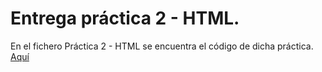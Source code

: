 # Entrega práctica 2 - HTML.
En el fichero Práctica 2 - HTML se encuentra el código de dicha práctica. [Aquí](https://github.com/alu0101235516/Usabilidad-y-Accesibilidad/blob/main/Practicas/Practica_2/Practica%202%20-%20HTML.html)
